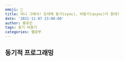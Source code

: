 ```yaml
---
emoji: 🧢
title: 아니 그래서! 도대체 동기(sync), 비동기(async)가 뭔데?
date: '2021-11-07 23:00:00'
author: 홍유진
tags: 동기 비동기
categories: 웹공부
---
```


<!-- 프로젝트 UX/UI 웹공부 3D Network Server 아키텍쳐 Error -->

## 동기적 프로그래밍

```toc

```
